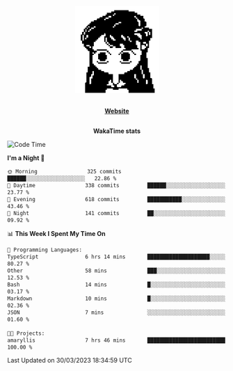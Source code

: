 ##

<p align="center">
  <img src="./person.gif" />
</p>

##

<div align="center">
  <p>
    <strong>
    <a href='https://domm.me'>Website</a>
    </strong>
  </p>
</div>

##

<div align="center">
  <p>
    <strong>
    WakaTime stats
    </strong>
  </p>
</div>

<!--START_SECTION:waka-->
![Code Time](http://img.shields.io/badge/Code%20Time-69%20hrs%207%20mins-blue)

**I'm a Night 🦉** 

```text
🌞 Morning                325 commits         ██████░░░░░░░░░░░░░░░░░░░   22.86 % 
🌆 Daytime                338 commits         ██████░░░░░░░░░░░░░░░░░░░   23.77 % 
🌃 Evening                618 commits         ███████████░░░░░░░░░░░░░░   43.46 % 
🌙 Night                  141 commits         ██░░░░░░░░░░░░░░░░░░░░░░░   09.92 % 
```


📊 **This Week I Spent My Time On** 

```text
💬 Programming Languages: 
TypeScript               6 hrs 14 mins       ████████████████████░░░░░   80.27 % 
Other                    58 mins             ███░░░░░░░░░░░░░░░░░░░░░░   12.53 % 
Bash                     14 mins             █░░░░░░░░░░░░░░░░░░░░░░░░   03.17 % 
Markdown                 10 mins             █░░░░░░░░░░░░░░░░░░░░░░░░   02.36 % 
JSON                     7 mins              ░░░░░░░░░░░░░░░░░░░░░░░░░   01.60 % 

🐱‍💻 Projects: 
amaryllis                7 hrs 46 mins       █████████████████████████   100.00 % 
```


 Last Updated on 30/03/2023 18:34:59 UTC
<!--END_SECTION:waka-->

